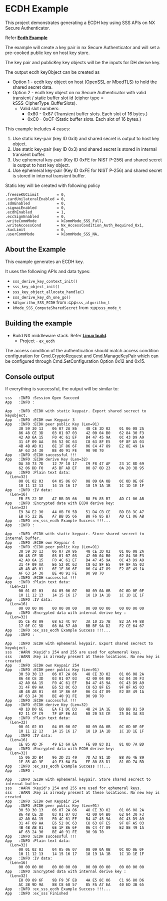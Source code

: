 # ECDH Example

This project demonstrates generating a ECDH key using SSS APIs on NX
Secure Authenticator.

Refer [**Ecdh Example**](./ex_sss_ecdh.c)

The example will create a key pair in nx Secure Authenticator and will
set a pre-cooked public key on host key store.

The key pair and publicKey key objects will be the inputs for DH derive
key.

The output ecdh keyObject can be created as

-   Option 1 - ecdh key object on host (OpenSSL or MbedTLS) to hold the shared secret data.
-   Option 2 - ecdh key object on nx Secure Authenticator with valid transient / static buffer slot id (cipher type =
    kSSS_CipherType_BufferSlots).
    -   Valid slot numbers:
        -   0x80 - 0x87 (Transient buffer slots. Each slot of 16 bytes.)
        -   0xC0 - 0xCF (Static buffer slots. Each slot of 16 bytes.)

This example includes 4 cases:

1. Use static key-pair (key ID 0x3) and shared secret is output to host key object.
2. Use static key-pair (key ID 0x3) and shared secret is stored in internal transient buffer.
3. Use ephemeral key-pair (Key ID 0xFE for NIST P-256) and shared secret is output to host key object.
4. Use ephemeral key-pair (Key ID 0xFE for NIST P-256) and shared secret is stored in internal transient buffer.

Static key will be created with following policy

```
.freezeKUCLimit        = 0,
.cardUnilateralEnabled = 0,
.sdmEnabled            = 0,
.sigmaiEnabled         = 0,
.ecdhEnabled           = 1,
.eccSignEnabled        = 0,
.writeCommMode         = kCommMode_SSS_Full,
.writeAccessCond       = Nx_AccessCondition_Auth_Required_0x1,
.kucLimit              = 0,
.userCommMode          = kCommMode_SSS_NA,
```

## About the Example

This example generates an ECDH key.

It uses the following APIs and data types:

- `sss_derive_key_context_init()`
- `sss_key_object_init()`
- `sss_key_object_allocate_handle()`
- `sss_derive_key_dh_one_go()`
- `kAlgorithm_SSS_ECDH` from :cpp`sss_algorithm_t`
- `kMode_SSS_ComputeSharedSecret` from :cpp`sss_mode_t`

## Building the example

- Build NX middleware stack. Refer [**Linux build**](../../../doc/linux/readme.md).
  - Project -  `ex_ecdh`

The access condition of the authentication should match access condition
configuration for Cmd.CryptoRequest and Cmd.ManageKeyPair which can be
configured through Cmd.SetConfiguration Option 0x12 and 0x15.

## Console output

If everything is successful, the output will be similar to:
```
sss   :INFO :Session Open Succeed
App   :INFO :

App   :INFO :ECDH with static keypair. Export shared secrect to keyobject.
App   :INFO :ECDH own Keypair 3
App   :INFO :ECDH peer public Key (Len=91)
      30 59 30 13    06 07 2A 86    48 CE 3D 02    01 06 08 2A
      86 48 CE 3D    03 01 07 03    42 00 04 B0    62 84 30 F3
      42 A0 6A 15    F0 4C 61 EF    B4 47 45 9A    0C 43 D9 A9
      31 4F 09 AA    E6 52 0C 63    C8 63 8F E5    9F 8F A5 03
      4B 4B AB 01    6E 1F 86 6F    06 C4 47 89    E2 8E 49 1A
      AF 63 24 30    BE 40 91 FE    90 98 70
App   :INFO :ECDH successful !!!
App   :INFO :ECDH derive Key (Len=32)
      DA 30 73 7D    12 7F 18 17    C9 F8 47 AF    23 1C 8D 69
      62 06 DD F0    A5 BF AD EF    00 87 0D 23    0A 20 3B 95
App   :INFO :Plain text data:
  (Len=32)
      00 01 02 03    04 05 06 07    08 09 0A 0B    0C 0D 0E 0F
      10 11 12 13    14 15 16 17    18 19 1A 1B    1C 1D 1E 1F
App   :INFO :IV data:
  (Len=16)
      EB F5 22 DE    A7 BB D5 66    B8 F6 85 B7    AD C1 06 AB
App   :INFO :Encrypted data with ECDH derive key:
  (Len=32)
      E9 34 E2 30    A4 0B F6 5B    51 D4 CB CE    BD E8 3C A7
      EB F5 22 DE    A7 BB D5 66    B8 F6 85 B7    AD C1 06 AB
App   :INFO :ex_sss_ecdh Example Success !!!...
App   :INFO :

App   :INFO :ECDH with static keypair. Store shared secrect to internal buffer.
App   :INFO :ECDH own Keypair 4
App   :INFO :ECDH peer public Key (Len=91)
      30 59 30 13    06 07 2A 86    48 CE 3D 02    01 06 08 2A
      86 48 CE 3D    03 01 07 03    42 00 04 B0    62 84 30 F3
      42 A0 6A 15    F0 4C 61 EF    B4 47 45 9A    0C 43 D9 A9
      31 4F 09 AA    E6 52 0C 63    C8 63 8F E5    9F 8F A5 03
      4B 4B AB 01    6E 1F 86 6F    06 C4 47 89    E2 8E 49 1A
      AF 63 24 30    BE 40 91 FE    90 98 70
App   :INFO :ECDH successful !!!
App   :INFO :Plain text data:
  (Len=32)
      00 01 02 03    04 05 06 07    08 09 0A 0B    0C 0D 0E 0F
      10 11 12 13    14 15 16 17    18 19 1A 1B    1C 1D 1E 1F
App   :INFO :IV data:
  (Len=16)
      00 00 00 00    00 00 00 00    00 00 00 00    00 00 00 00
App   :INFO :Encrypted data with internal derive key :
  (Len=32)
      D5 CE 48 09    68 63 4C 97    3A 10 25 7B    82 3A F9 88
      17 0F CC 5D    08 0A 57 A0    BB BF 9A D2    F2 CE 64 67
App   :INFO :ex_sss_ecdh Example Success !!!...
App   :INFO :

App   :INFO :ECDH with ephemeral keypair. Export shared secrect to keyobject.
sss   :WARN :Keyid's 254 and 255 are used for ephemeral keys.
sss   :WARN :Key is already present at these locations. No new key is created
App   :INFO :ECDH own Keypair 254
App   :INFO :ECDH peer public Key (Len=91)
      30 59 30 13    06 07 2A 86    48 CE 3D 02    01 06 08 2A
      86 48 CE 3D    03 01 07 03    42 00 04 B0    62 84 30 F3
      42 A0 6A 15    F0 4C 61 EF    B4 47 45 9A    0C 43 D9 A9
      31 4F 09 AA    E6 52 0C 63    C8 63 8F E5    9F 8F A5 03
      4B 4B AB 01    6E 1F 86 6F    06 C4 47 89    E2 8E 49 1A
      AF 63 24 30    BE 40 91 FE    90 98 70
App   :INFO :ECDH successful !!!
App   :INFO :ECDH derive Key (Len=32)
      4D 1D D0 6E    EA F1 DC D3    4B 24 2A 1E    BD BB 91 59
      E2 11 CF C9    7F AF E6 A3    68 20 53 CE    25 84 3A 83
App   :INFO :Plain text data:
  (Len=32)
      00 01 02 03    04 05 06 07    08 09 0A 0B    0C 0D 0E 0F
      10 11 12 13    14 15 16 17    18 19 1A 1B    1C 1D 1E 1F
App   :INFO :IV data:
  (Len=16)
      1E 85 AD 3F    49 E3 6A EA    FE 80 83 D1    81 0D 7A BD
App   :INFO :Encrypted data with ECDH derive key:
  (Len=32)
      15 06 2D B4    96 2D 21 49    7D A3 81 1D    B8 A6 4E 89
      1E 85 AD 3F    49 E3 6A EA    FE 80 83 D1    81 0D 7A BD
App   :INFO :ex_sss_ecdh Example Success !!!...
App   :INFO :

App   :INFO :ECDH with ephemeral keypair. Store shared secrect to internal buffer.
sss   :WARN :Keyid's 254 and 255 are used for ephemeral keys.
sss   :WARN :Key is already present at these locations. No new key is created
App   :INFO :ECDH own Keypair 254
App   :INFO :ECDH peer public Key (Len=91)
      30 59 30 13    06 07 2A 86    48 CE 3D 02    01 06 08 2A
      86 48 CE 3D    03 01 07 03    42 00 04 B0    62 84 30 F3
      42 A0 6A 15    F0 4C 61 EF    B4 47 45 9A    0C 43 D9 A9
      31 4F 09 AA    E6 52 0C 63    C8 63 8F E5    9F 8F A5 03
      4B 4B AB 01    6E 1F 86 6F    06 C4 47 89    E2 8E 49 1A
      AF 63 24 30    BE 40 91 FE    90 98 70
App   :INFO :ECDH successful !!!
App   :INFO :Plain text data:
  (Len=32)
      00 01 02 03    04 05 06 07    08 09 0A 0B    0C 0D 0E 0F
      10 11 12 13    14 15 16 17    18 19 1A 1B    1C 1D 1E 1F
App   :INFO :IV data:
  (Len=16)
      00 00 00 00    00 00 00 00    00 00 00 00    00 00 00 00
App   :INFO :Encrypted data with internal derive key :
  (Len=32)
      E8 09 89 6F    9B F9 3F E8    4A E5 8C 06    C1 96 80 D6
      AC 3B 9D 9A    8B C8 68 57    85 FA A7 EA    40 ED 3B 65
App   :INFO :ex_sss_ecdh Example Success !!!...
App   :INFO :ex_sss Finished

```